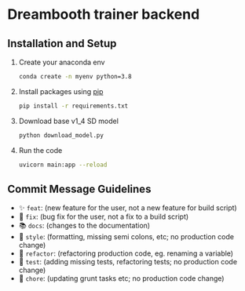 # Dreambooth trainer backend

## Installation and Setup
1. Create your anaconda env
   ``` bash
   conda create -n myenv python=3.8
   ```

2. Install packages using [pip](https://pypi.org/project/pip/)
    ```bash
    pip install -r requirements.txt
    ```
3. Download base v1_4 SD model
   ```bash
   python download_model.py
   ```
4. Run the code
   ``` bash
   uvicorn main:app --reload
   ```




## Commit Message Guidelines

- :sparkles: `feat`: (new feature for the user, not a new feature for build script)
- :bug: `fix`: (bug fix for the user, not a fix to a build script)
- :books: `docs`: (changes to the documentation)
- :art: `style`: (formatting, missing semi colons, etc; no production code change)
- :hammer: `refactor`: (refactoring production code, eg. renaming a variable)
- :rotating_light: `test`: (adding missing tests, refactoring tests; no production code change)
- :wrench: `chore`: (updating grunt tasks etc; no production code change)